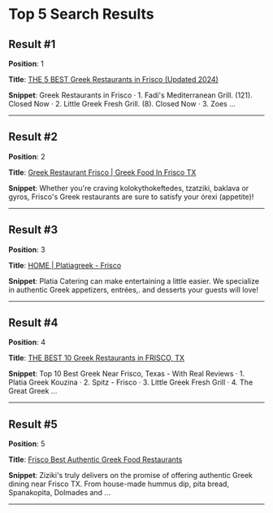 # Top 5 Search Results

## Result #1
**Position**: 1

**Title**: [THE 5 BEST Greek Restaurants in Frisco (Updated 2024)](https://www.tripadvisor.com/Restaurants-g55870-c23-Frisco_Texas.html)

**Snippet**: Greek Restaurants in Frisco · 1. Fadi's Mediterranean Grill. (121). Closed Now · 2. Little Greek Fresh Grill. (8). Closed Now · 3. Zoes ...

----------------------------------------------------------------------------------------------------

## Result #2
**Position**: 2

**Title**: [Greek Restaurant Frisco | Greek Food In Frisco TX](https://www.visitfrisco.com/restaurants/cuisine-types/greek/)

**Snippet**: Whether you're craving kolokythokeftedes, tzatziki, baklava or gyros, Frisco's Greek restaurants are sure to satisfy your órexi (appetite)!

----------------------------------------------------------------------------------------------------

## Result #3
**Position**: 3

**Title**: [HOME | Platiagreek - Frisco](https://www.platiagreek.com/)

**Snippet**: Platia Catering can make entertaining a little easier. We specialize in authentic Greek appetizers, entrées,. and desserts your guests will love!

----------------------------------------------------------------------------------------------------

## Result #4
**Position**: 4

**Title**: [THE BEST 10 Greek Restaurants in FRISCO, TX](https://www.yelp.com/search?cflt=greek&find_loc=Frisco%2C+TX)

**Snippet**: Top 10 Best Greek Near Frisco, Texas - With Real Reviews · 1. Platia Greek Kouzina · 2. Spitz - Frisco · 3. Little Greek Fresh Grill · 4. The Great Greek ...

----------------------------------------------------------------------------------------------------

## Result #5
**Position**: 5

**Title**: [Frisco Best Authentic Greek Food Restaurants](https://www.zizikis.com/frisco-best-authentic-greek-food-restaurants/)

**Snippet**: Ziziki's truly delivers on the promise of offering authentic Greek dining near Frisco TX. From house-made hummus dip, pita bread, Spanakopita, Dolmades and ...

----------------------------------------------------------------------------------------------------

